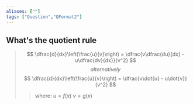 ```yaml
---
aliases: [""]
tags: ["Question","QFormat2"]
---
```


## What's the quotient rule
> $$ \dfrac{d}{dx}\left(\frac{u}{v}\right)  = \dfrac{v\dfrac{du}{dx} - u\dfrac{dv}{dx}}{v^2}  $$ 
> $$alternatively$$
> $$ \dfrac{d}{dx}\left(\frac{u}{v}\right) = \dfrac{v\dot{u} - u\dot{v}}{v^2}  $$ 
>> where:
>> $u = f(x)$
>> $v = g(x)$ 